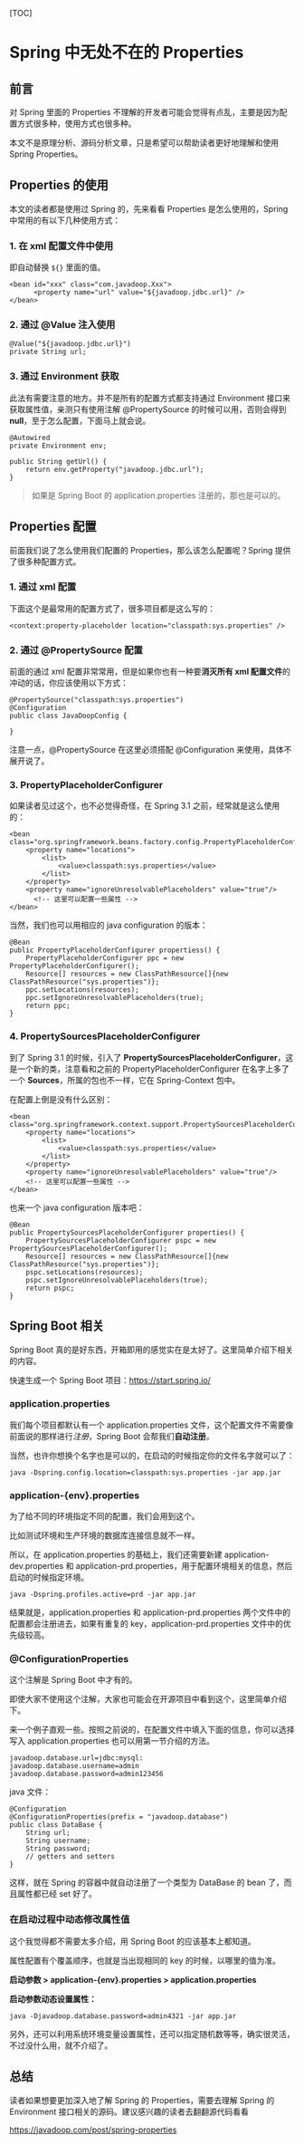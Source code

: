 [TOC]



# Spring 中无处不在的 Properties

## 前言 

对 Spring 里面的 Properties 不理解的开发者可能会觉得有点乱，主要是因为配置方式很多种，使用方式也很多种。

本文不是原理分析、源码分析文章，只是希望可以帮助读者更好地理解和使用 Spring Properties。

## Properties 的使用

本文的读者都是使用过 Spring 的，先来看看 Properties 是怎么使用的，Spring 中常用的有以下几种使用方式：

### 1. 在 xml 配置文件中使用

即自动替换 `${}` 里面的值。

```
<bean id="xxx" class="com.javadoop.Xxx">
      <property name="url" value="${javadoop.jdbc.url}" />
</bean>
```

### 2. 通过 @Value 注入使用

```
@Value("${javadoop.jdbc.url}")
private String url;
```

### 3. 通过 Environment 获取

此法有需要注意的地方。并不是所有的配置方式都支持通过 Environment 接口来获取属性值，亲测只有使用注解 @PropertySource 的时候可以用，否则会得到 **null**，至于怎么配置，下面马上就会说。

```
@Autowired
private Environment env;

public String getUrl() {
    return env.getProperty("javadoop.jdbc.url");
}
```

> 如果是 Spring Boot 的 application.properties 注册的，那也是可以的。

## Properties 配置

前面我们说了怎么使用我们配置的 Properties，那么该怎么配置呢？Spring 提供了很多种配置方式。

### 1. 通过 xml 配置

下面这个是最常用的配置方式了，很多项目都是这么写的：

```
<context:property-placeholder location="classpath:sys.properties" />
```

### 2. 通过 @PropertySource 配置

前面的通过 xml 配置非常常用，但是如果你也有一种要**消灭所有 xml 配置文件**的冲动的话，你应该使用以下方式：

```
@PropertySource("classpath:sys.properties")
@Configuration
public class JavaDoopConfig {

}
```

注意一点，@PropertySource 在这里必须搭配 @Configuration 来使用，具体不展开说了。

### 3. PropertyPlaceholderConfigurer

如果读者见过这个，也不必觉得奇怪，在 Spring 3.1 之前，经常就是这么使用的：

```
<bean class="org.springframework.beans.factory.config.PropertyPlaceholderConfigurer">
    <property name="locations">
        <list>
            <value>classpath:sys.properties</value>
        </list>
    </property>
    <property name="ignoreUnresolvablePlaceholders" value="true"/>
      <!-- 这里可以配置一些属性 -->
</bean>

```

当然，我们也可以用相应的 java configuration 的版本：

```
@Bean
public PropertyPlaceholderConfigurer propertiess() {
    PropertyPlaceholderConfigurer ppc = new PropertyPlaceholderConfigurer();
    Resource[] resources = new ClassPathResource[]{new ClassPathResource("sys.properties")};
    ppc.setLocations(resources);
    ppc.setIgnoreUnresolvablePlaceholders(true);
    return ppc;
}

```

### 4. PropertySourcesPlaceholderConfigurer

到了 Spring 3.1 的时候，引入了 **PropertySourcesPlaceholderConfigurer**，这是一个新的类，注意看和之前的 PropertyPlaceholderConfigurer 在名字上多了一个 **Sources**，所属的包也不一样，它在 Spring-Context 包中。

在配置上倒是没有什么区别：

```
<bean class="org.springframework.context.support.PropertySourcesPlaceholderConfigurer">
    <property name="locations">
        <list>
            <value>classpath:sys.properties</value>
        </list>
    </property>
    <property name="ignoreUnresolvablePlaceholders" value="true"/>
    <!-- 这里可以配置一些属性 -->
</bean>

```

也来一个 java configuration 版本吧：

```
@Bean
public PropertySourcesPlaceholderConfigurer properties() {
    PropertySourcesPlaceholderConfigurer pspc = new PropertySourcesPlaceholderConfigurer();
    Resource[] resources = new ClassPathResource[]{new ClassPathResource("sys.properties")};
    pspc.setLocations(resources);
    pspc.setIgnoreUnresolvablePlaceholders(true);
    return pspc;
}

```

## Spring Boot 相关

Spring Boot 真的是好东西，开箱即用的感觉实在是太好了。这里简单介绍下相关的内容。

快速生成一个 Spring Boot 项目：<https://start.spring.io/>

### application.properties

我们每个项目都默认有一个 application.properties 文件，这个配置文件不需要像前面说的那样进行*注册*，Spring Boot 会帮我们**自动注册**。

当然，也许你想换个名字也是可以的，在启动的时候指定你的文件名字就可以了：

```
java -Dspring.config.location=classpath:sys.properties -jar app.jar

```

### application-{env}.properties

为了给不同的环境指定不同的配置，我们会用到这个。

比如测试环境和生产环境的数据库连接信息就不一样。

所以，在 application.properties 的基础上，我们还需要新建 application-dev.properties 和 application-prd.properties，用于配置环境相关的信息，然后启动的时候指定环境。

```
java -Dspring.profiles.active=prd -jar app.jar

```

结果就是，application.properties 和 application-prd.properties 两个文件中的配置都会注册进去，如果有重复的 key，application-prd.properties 文件中的优先级较高。

### @ConfigurationProperties

这个注解是 Spring Boot 中才有的。

即使大家不使用这个注解，大家也可能会在开源项目中看到这个，这里简单介绍下。

来一个例子直观一些。按照之前说的，在配置文件中填入下面的信息，你可以选择写入 application.properties 也可以用第一节介绍的方法。

```
javadoop.database.url=jdbc:mysql:
javadoop.database.username=admin
javadoop.database.password=admin123456

```

java 文件：

```
@Configuration
@ConfigurationProperties(prefix = "javadoop.database")
public class DataBase {
    String url;
    String username;
    String password;
    // getters and setters
}

```

这样，就在 Spring 的容器中就自动注册了一个类型为 DataBase 的 bean 了，而且属性都已经 set 好了。

### 在启动过程中动态修改属性值

这个我觉得都不需要太多介绍，用 Spring Boot 的应该基本上都知道。

属性配置有个覆盖顺序，也就是当出现相同的 key 的时候，以哪里的值为准。

**启动参数 > application-{env}.properties > application.properties**

**启动参数动态设置属性：**

```
java -Djavadoop.database.password=admin4321 -jar app.jar

```

另外，还可以利用系统环境变量设置属性，还可以指定随机数等等，确实很灵活，不过没什么用，就不介绍了。

## 总结

读者如果想要更加深入地了解 Spring 的 Properties，需要去理解 Spring 的 Environment 接口相关的源码。建议感兴趣的读者去翻翻源代码看看





https://javadoop.com/post/spring-properties